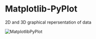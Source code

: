 # Matplotlib-PyPlot
2D and 3D graphical repersentation of data


![MatplotlibPyPlot](../master/Demos/plt1.png)
